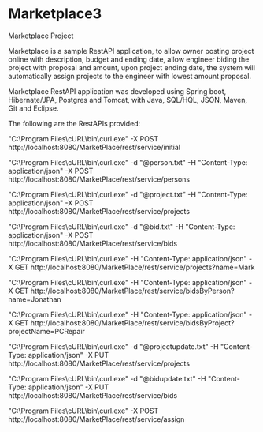 # Marketplace3
Marketplace Project

Marketplace is a sample RestAPI application, to allow owner posting project online with description, budget and ending date, allow engineer biding the project with proposal and amount, upon project ending date, the system will automatically assign projects to the engineer with lowest amount proposal.


Marketplace RestAPI application was developed using Spring boot, Hibernate/JPA, Postgres and Tomcat, with Java, SQL/HQL, JSON, Maven, Git and Eclipse.


The following are the RestAPIs provided:


"C:\Program Files\cURL\bin\curl.exe" -X POST http://localhost:8080/MarketPlace/rest/service/initial

"C:\Program Files\cURL\bin\curl.exe" -d "@person.txt" -H "Content-Type: application/json" -X POST http://localhost:8080/MarketPlace/rest/service/persons 

"C:\Program Files\cURL\bin\curl.exe" -d "@project.txt" -H "Content-Type: application/json" -X POST http://localhost:8080/MarketPlace/rest/service/projects

"C:\Program Files\cURL\bin\curl.exe" -d "@bid.txt" -H "Content-Type: application/json" -X POST http://localhost:8080/MarketPlace/rest/service/bids

"C:\Program Files\cURL\bin\curl.exe" -H "Content-Type: application/json" -X GET http://localhost:8080/MarketPlace/rest/service/projects?name=Mark

"C:\Program Files\cURL\bin\curl.exe" -H "Content-Type: application/json" -X GET http://localhost:8080/MarketPlace/rest/service/bidsByPerson?name=Jonathan

"C:\Program Files\cURL\bin\curl.exe" -H "Content-Type: application/json" -X GET http://localhost:8080/MarketPlace/rest/service/bidsByProject?projectName=PCRepair

"C:\Program Files\cURL\bin\curl.exe" -d "@projectupdate.txt" -H "Content-Type: application/json" -X PUT http://localhost:8080/MarketPlace/rest/service/projects

"C:\Program Files\cURL\bin\curl.exe" -d "@bidupdate.txt" -H "Content-Type: application/json" -X PUT http://localhost:8080/MarketPlace/rest/service/bids

"C:\Program Files\cURL\bin\curl.exe" -X POST http://localhost:8080/MarketPlace/rest/service/assign

